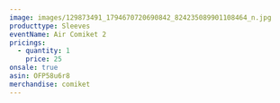 ```yaml
---
image: images/129873491_1794670720690842_824235089901108464_n.jpg
producttype: Sleeves
eventName: Air Comiket 2
pricings:
  - quantity: 1
    price: 25
onsale: true
asin: OFP58u6r8
merchandise: comiket
---
```

